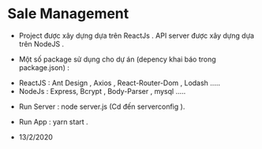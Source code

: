  # Sale Management 

 - Project được xây dựng dựa trên ReactJs . API server được xây dựng dựa trên NodeJS . 


 - Một số package sử dụng cho dự án (depency khai báo trong package.json) :

 + ReactJS : Ant Design , Axios , React-Router-Dom , Lodash .....
 + NodeJs : Express, Bcrypt , Body-Parser , mysql .....

 - Run Server : node server.js (Cd đến serverconfig ).

 - Run App : yarn start .
 
 - 13/2/2020
 
